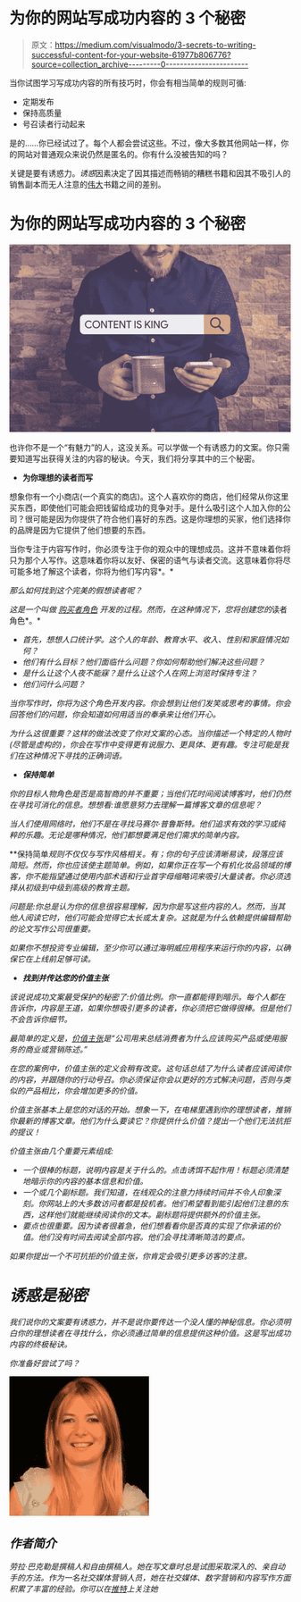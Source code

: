 # 为你的网站写成功内容的 3 个秘密

> 原文：<https://medium.com/visualmodo/3-secrets-to-writing-successful-content-for-your-website-61977b806776?source=collection_archive---------0----------------------->

当你试图学习写成功内容的所有技巧时，你会有相当简单的规则可循:

*   定期发布
*   保持高质量
*   号召读者行动起来

是的……你已经试过了。每个人都会尝试这些。不过，像大多数其他网站一样，你的网站对普通观众来说仍然是匿名的。你有什么没被告知的吗？

关键是要有诱惑力。*诱惑*因素决定了因其描述而畅销的糟糕书籍和因其不吸引人的销售副本而无人注意的[伟大](https://visualmodo.com/)书籍之间的差别。

# 为你的网站写成功内容的 3 个秘密

![](img/70942a6e08cd480ee69f633feef7bc9a.png)

也许你不是一个“有魅力”的人，这没关系。可以学做一个有诱惑力的文案。你只需要知道写出获得关注的内容的秘诀。今天，我们将分享其中的三个秘密。

*   **为你理想的读者而写**

想象你有一个小商店(一个真实的商店)。这个人喜欢你的商店，他们经常从你这里买东西，即使他们可能会把钱留给成功的竞争对手。是什么吸引这个人加入你的公司？很可能是因为你提供了符合他们喜好的东西。这是你理想的买家，他们选择你的品牌是因为它提供了他们想要的东西。

当你专注于内容写作时，你必须专注于你的观众中的理想成员。这并不意味着你将只为那个人写作。这意味着你将以友好、保密的语气与读者交流。这意味着你将尽可能多地了解这个读者，你将为他们写内容*。*

*那么如何找到这个完美的假想读者呢？*

*这是一个叫做 [*购买者角色*](https://blog.hubspot.com/marketing/buyer-persona-research) 开发的过程。然而，在这种情况下，您将创建您的*读者角色*。*

*   *首先，想想人口统计学。这个人的年龄、教育水平、收入、性别和家庭情况如何？*
*   *他们有什么目标？他们面临什么问题？你如何帮助他们解决这些问题？*
*   *是什么让这个人夜不能寐？是什么让这个人在网上浏览时保持专注？*
*   *他们问什么问题？*

*当你写作时，你将为这个角色开发内容。你会想到让他们发笑或思考的事情。你会回答他们的问题，你会知道如何用适当的奉承来让他们开心。*

*为什么这很重要？这样的做法改变了你对文案的心态。当你描述一个特定的人物时(尽管是虚构的)，你会在写作中变得更有说服力、更具体、更有趣。*专注*可能是我们在这种情况下寻找的正确词语。*

*   ***保持简单***

*你的目标人物角色是否是高智商的并不重要；当他们花时间阅读博客时，他们仍然在寻找可消化的信息。想想看:谁愿意努力去理解一篇博客文章的信息呢？*

*当人们使用网络时，他们不是在寻找马赛尔·普鲁斯特。他们追求有效的学习或纯粹的乐趣。无论是哪种情况，他们都想要满足他们需求的简单内容。*

**保持简单*规则不仅仅与写作风格相关。有；你的句子应该清晰易读，段落应该简短。然而，你也应该使主题简单。例如，如果你正在写一个有机化妆品领域的博客，你不能指望通过使用内部术语和行业首字母缩略词来吸引大量读者。你必须选择从初级到中级到高级的教育主题。*

*问题是:你总是认为你的信息很容易理解，因为你是写这些内容的人。然而，当其他人阅读它时，他们可能会觉得它太长或太复杂。这就是为什么依赖提供编辑帮助的论文写作公司很重要。*

*如果你不想投资专业编辑，至少你可以通过海明威应用程序来运行你的内容，以确保它在上线前足够可读。*

*   ***找到并传达您的价值主张***

*该说说成功文案最受保护的秘密了:*价值比例*。你一直都能得到暗示。每个人都在告诉你，内容是王道，如果你想吸引更多的读者，你必须把它做得很棒。但是他们不会告诉你细节。*

*最简单的定义是，[价值主张](https://www.investopedia.com/terms/v/valueproposition.asp)是“公司用来总结消费者为什么应该购买产品或使用服务的商业或营销陈述。”*

*在您的案例中，价值主张的定义会稍有改变。这句话总结了为什么读者应该阅读你的内容，并跟随你的行动号召。你必须保证你会以更好的方式解决问题，否则与类似的产品相比，你会增加更多的价值。*

*价值主张基本上是您的对话的开始。想象一下，在电梯里遇到你的理想读者，推销你最新的博客文章。他们为什么要读它？你提供什么价值？提出一个他们无法抗拒的提议！*

*价值主张由几个重要元素组成:*

*   *一个很棒的标题，说明内容是关于什么的。点击诱饵不起作用！标题必须清楚地暗示你的内容的基本信息和价值。*
*   *一个或几个副标题。我们知道，在线观众的注意力持续时间并不令人印象深刻。你网站上的大多数访问者都是投机者。他们希望看到能引起他们注意的东西，这样他们就能继续阅读你的文本。副标题将提供额外的价值主张。*
*   *要点也很重要。因为读者很着急，他们想看看你是否真的实现了你承诺的价值。他们没有时间去阅读全部内容。他们会寻找清晰简洁的要点。*

*如果你提出一个不可抗拒的价值主张，你肯定会吸引更多访客的注意。*

# *诱惑是秘密*

*我们说你的文案要有诱惑力，并不是说你要传达一个没人懂的神秘信息。你必须明白你的理想读者在寻找什么，你必须通过简单的信息提供这种价值。这是写出成功内容的终极秘诀。*

*你准备好尝试了吗？*

*![](img/a0579730d8da44c6916a0537c7803146.png)*

## *作者简介*

*劳拉·巴克勒是撰稿人和自由撰稿人。她在写文章时总是试图采取深入的、亲自动手的方法。作为一名社交媒体营销人员，她在社交媒体、数字营销和内容写作方面积累了丰富的经验。你可以在[推特](https://twitter.com/laura_buckler)上关注她*
